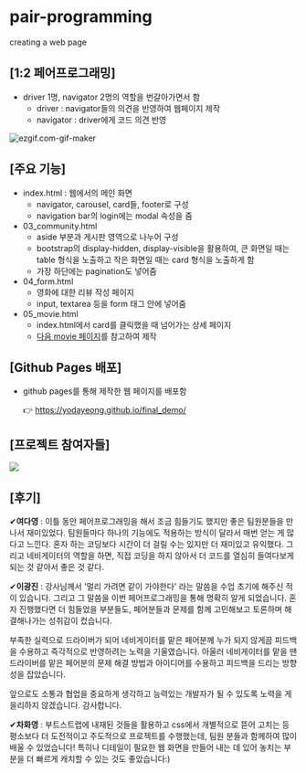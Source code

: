 # pair-programming
creating a web page

## [1:2 페어프로그래밍]

- driver 1명, navigator 2명의 역할을 번갈아가면서 함
  - driver : navigator들의 의견을 반영하여 웹페이지 제작
  - navigator : driver에게 코드 의견 반영

![ezgif.com-gif-maker](README.assets/ezgif.com-gif-maker.gif)



## [주요 기능]

- index.html : 웹에서의 메인 화면
  - navigator, carousel, card들, footer로 구성
  - navigation bar의 login에는 modal 속성을 줌
- 03_community.html
  - aside 부분과 게시판 영역으로 나누어 구성
  - bootstrap의 display-hidden, display-visible을 활용하여, 큰 화면일 때는 table 형식을 노출하고 작은 화면일 때는 card 형식을 노출하게 함
  - 가장 하단에는 pagination도 넣어줌
- 04_form.html
  - 영화에 대한 리뷰 작성 페이지
  - input, textarea 등을 form 태그 안에 넣어줌
- 05_movie.html
  - index.html에서 card를 클릭했을 때 넘어가는 상세 페이지
  - [다음 movie 페이지](https://movie.daum.net/moviedb/main?movieId=1368)를 참고하여 제작



## [Github Pages 배포]

- github pages를 통해 제작한 웹 페이지를 배포함

  👉 https://yodayeong.github.io/final_demo/

## [프로젝트 참여자들]
<a href="https://github.com/Yodayeong/second-pair-programming/graphs/contributors">
  <img src="https://contrib.rocks/image?repo=Yodayeong/second-pair-programming" />
</a>


## [후기]

✔**여다영** : 이틀 동안 페어프로그래밍을 해서 조금 힘들기도 했지만 좋은 팀원분들을 만나서 재미있었다. 팀원들마다 하나의 기능에도 적용하는 방식이 달라서 매번 얻는 게 많다고 느낀다. 혼자 하는 코딩보다 시간이 더 걸릴 수는 있지만 더 재미있고 유익했다. 그리고 네비게이터의 역할을 하면, 직접 코딩을 하지 않아서 더 코드를 열심히 들여다보게 되는 것 같아서 좋은 것 같다.

✔**이광진** : 강사님께서 '멀리 가려면 같이 가야한다' 라는 말씀을 수업 초기에 해주신 적이 있습니다. 그리고 그 말씀을 이번 페어프로그래밍을 통해 명확히 알게 되었습니다. 혼자 진행했다면 더 힘들었을 부분들도, 페어분들과 문제를 함께 고민해보고 토론하며 해결해나가는 성취감이 컸습니다. 

부족한 실력으로 드라이버가 되어 네비게이터를 맡은 페어분께 누가 되지 않게끔 피드백을 수용하고 즉각적으로 반영하려는 노력을 기울였습니다. 아울러 네비게이터를 맡을 땐 드라이버를 맡은 페어분의 문제 해결 방법과 아이디어를 수용하고 피드백을 드리는 방향성을 잡았습니다. 

앞으로도 소통과 협업을 중요하게 생각하고 능력있는 개발자가 될 수 있도록 노력을 게을리하지 않겠습니다. 감사합니다.

✔**차화영** : 부트스트랩에 내재된 것들을 활용하고 css에서 개별적으로 뜯어 고치는 등 평소보다 더 도전적이고 주도적으로 프로젝트를 수행했는데, 팀원 분들과 함께하여 많이 배울 수 있었습니다! 특히나 디테일이 필요한 웹 화면을 만들어 내는 데 있어 놓치는 부분을 더 빠르게 캐치할 수 있는 것도 좋았습니다:)
